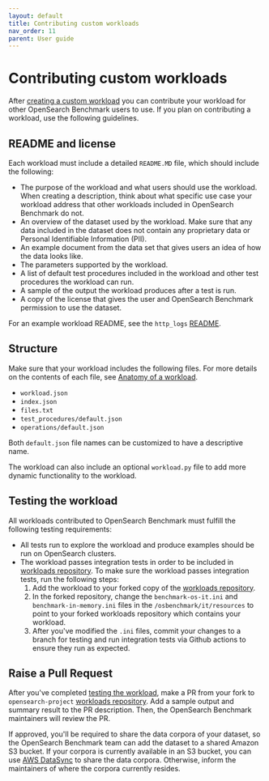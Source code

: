 ```yaml
---
layout: default
title: Contributing custom workloads
nav_order: 11
parent: User guide
---
```


# Contributing custom workloads

After [creating a custom workload]({{site.url}}{{site.baseurl}}/benchmark/creating-custom-workloads/) you can contribute your workload for other OpenSearch Benchmark users to use. If you plan on contributing a workload, use the following guidelines.

## README and license

Each workload must include a detailed `README.MD` file, which should include the following:  

- The purpose of the workload and what users should use the workload. When creating a description, think about what specific use case your workload address that other workloads included in OpenSearch Benchmark do not.
- An overview of the dataset used by the workload. Make sure that any data included in the dataset does not contain any proprietary data or Personal Identifiable Information (PII). 
- An example document from the data set that gives users an idea of how the data looks like.
- The parameters supported by the workload.
- A list of default test procedures included in the workload and other test procedures the workload can run.
- A sample of the output the workload produces after a test is run.
- A copy of the license that gives the user and OpenSearch Benchmark permission to use the dataset.


For an example workload README, see the `http_logs` [README](https://github.com/opensearch-project/opensearch-benchmark-workloads/blob/main/http_logs/README.md).

## Structure

Make sure that your workload includes the following files. For more details on the contents of each file, see [Anatomy of a workload]({{site.url}}{{site.baseurl}}/benchmark/user-guide/understanding-workloads/anatomy-of-a-workload/).

- `workload.json`
- `index.json`
- `files.txt`
- `test_procedures/default.json`
- `operations/default.json` 

Both `default.json` file names can be customized to have a descriptive name.

The workload can also include an optional `workload.py` file to add more dynamic functionality to the workload.

## Testing the workload

All workloads contributed to OpenSearch Benchmark must fulfill the following testing requirements: 

- All tests run to explore the workload and produce examples should be run on OpenSearch clusters.
- The workload passes integration tests in order to be included in [workloads repository](https://github.com/opensearch-project/opensearch-benchmark-workloads/). To make sure the workload passes integration tests, run the following steps:
   1. Add the workload to your forked copy of the [workloads repository](https://github.com/opensearch-project/opensearch-benchmark-workloads/).
   2. In the forked repository, change the `benchmark-os-it.ini` and `benchmark-in-memory.ini` files in the `/osbenchmark/it/resources` to point to your forked workloads repository which contains your workload.
   3. After you've modified the `.ini` files, commit your changes to a branch for testing and run integration tests via Github actions to ensure they run as expected.

## Raise a Pull Request

After you've completed [testing the workload](#testing-the-workload), make a PR from your fork to `opensearch-project` [workloads repository](https://github.com/opensearch-project/opensearch-benchmark-workloads/). Add a sample output and summary result to the PR description. Then, the OpenSearch Benchmark maintainers will review the PR. 

If approved, you'll be required to share the data corpora of your dataset, so the OpenSearch Benchmark team can add the dataset to a shared Amazon S3 bucket. If your corpora is currently available in an S3 bucket, you can use [AWS DataSync](https://docs.aws.amazon.com/datasync/latest/userguide/create-s3-location.html) to share the data corpora. Otherwise, inform the maintainers of where the corpora currently resides.

